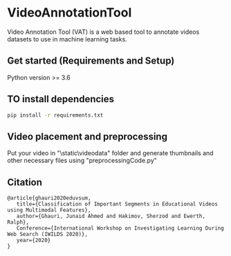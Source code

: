 # VideoAnnotationTool
Video Annotation Tool (VAT) is a web based tool to annotate videos datasets to use in machine learning tasks. 

## Get started (Requirements and Setup)
Python version >= 3.6

## TO install dependencies
``` bash
pip install -r requirements.txt
```

## Video placement and preprocessing 
Put your video in "\static\videodata" folder and  generate thumbnails and other necessary files using "preprocessingCode.py"


## Citation
```
@article{ghauri2020eduvsum, 
   title={Classification of Important Segments in Educational Videos using Multimodal Features},
   author={Ghauri, Junaid Ahmed and Hakimov, Sherzod and Ewerth, Ralph}, 
   Conference={International Workshop on Investigating Learning During Web Search (IWILDS 2020)}, 
   year={2020} 
}
```
